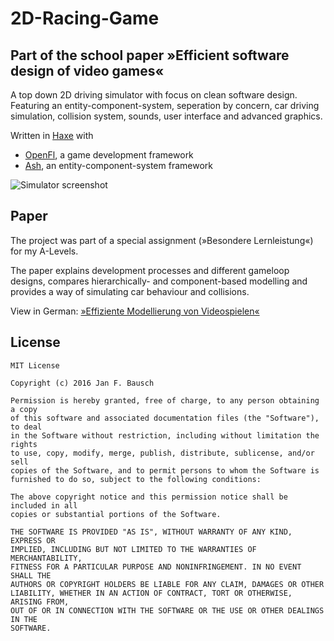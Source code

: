 # 2D-Racing-Game
## Part of the school paper »Efficient software design of video games«

A top down 2D driving simulator with focus on clean software design.
Featuring an entity-component-system, seperation by concern, car driving simulation, collision system, sounds, user interface and advanced graphics.

Written in [Haxe](haxe.org) with 
 - [OpenFl](openfl.org), a game development framework
 - [Ash](https://www.richardlord.net/ash/), an entity-component-system framework

![Simulator screenshot](screenshot.gif)

## Paper
The project was part of a special assignment (»Besondere Lernleistung«) for my A-Levels.

The paper explains development processes and different gameloop designs, compares hierarchically- and component-based modelling and provides a way of simulating car behaviour and collisions.

View in German: [»Effiziente Modellierung von Videospielen«](Effiziente%20Modellierung%20von%20Computerspielen.pdf)

## License

```
MIT License

Copyright (c) 2016 Jan F. Bausch

Permission is hereby granted, free of charge, to any person obtaining a copy
of this software and associated documentation files (the "Software"), to deal
in the Software without restriction, including without limitation the rights
to use, copy, modify, merge, publish, distribute, sublicense, and/or sell
copies of the Software, and to permit persons to whom the Software is
furnished to do so, subject to the following conditions:

The above copyright notice and this permission notice shall be included in all
copies or substantial portions of the Software.

THE SOFTWARE IS PROVIDED "AS IS", WITHOUT WARRANTY OF ANY KIND, EXPRESS OR
IMPLIED, INCLUDING BUT NOT LIMITED TO THE WARRANTIES OF MERCHANTABILITY,
FITNESS FOR A PARTICULAR PURPOSE AND NONINFRINGEMENT. IN NO EVENT SHALL THE
AUTHORS OR COPYRIGHT HOLDERS BE LIABLE FOR ANY CLAIM, DAMAGES OR OTHER
LIABILITY, WHETHER IN AN ACTION OF CONTRACT, TORT OR OTHERWISE, ARISING FROM,
OUT OF OR IN CONNECTION WITH THE SOFTWARE OR THE USE OR OTHER DEALINGS IN THE
SOFTWARE.
```

